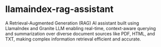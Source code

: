 # llamaindex-rag-assistant
A Retrieval-Augmented Generation (RAG) AI assistant built using LlamaIndex and Granite LLM enabling real-time, context-aware querying and summarization over diverse document sources like PDF, HTML, and TXT, making complex information retrieval efficient and accurate.
